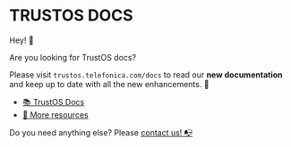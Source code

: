 # TRUSTOS DOCS

Hey! 👋

Are you looking for TrustOS docs? 

Please visit `trustos.telefonica.com/docs` to read our **new documentation** and keep up to date with all the new enhancements. 🚀

- [📚 TrustOS Docs](trustos.telefonica.com/docs) 
- [📘 More resources](https://aiofthings.telefonicatech.com/en/technology-services/blockchain-services/trust-os) 


Do you need anything else? Please [contact us! 📭](mailto:soporte-bteam@telefonica.com)

